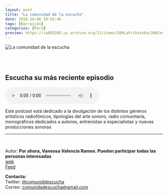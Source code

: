 ```yaml
---
layout: post
title: "La comunidad de la escucha"
date: 2018-10-06 19:54:46
tags: [Narración]
categories: [Perú]
preview: https://ia801509.us.archive.org/21/items/500LaFrikoteka/300ComunidadDeLaEscucha.png
---
```


![La comunidad de la escucha](https://ia801509.us.archive.org/21/items/500LaFrikoteka/500ComunidadDeLaEscucha.png)

<br/>
<br/>

## Escucha su más reciente episodio

<!--reproductor-feed=https://pe.ivoox.com/es/comunidad-escucha_fg_f1585837_filtro_1.xml-->
<!--reproductor-start-->
<audio id="audio" preload="auto" controls="" src="http://pe.ivoox.com/es/cap-2-cinthya-robles-rodriguez-sus_mf_28549435_feed_1.mp3"></audio>
<!--reproductor-end-->

Este podcast está dedicado a la divulgación de los distintos géneros artísticos radiofónicos, tipologías del arte sonoro, radio comunitaria, monográficos dedicados a autores, entrevistas a especialistas y nuevas producciones sonoras

_ _ _

<br>

Autor: **Por ahora, Vanessa Valencia Ramos. Pueden participar todas las personas interesadas**  
[web](https://comunidadescucha.wordpress.com/)  
[Feed](https://pe.ivoox.com/es/comunidad-escucha_fg_f1585837_filtro_1.xml)  


**Contacta:**  
Twitter: [@comuniddescucha](https://twitter.com/comuniddescucha)  
Correo: [comunidadescucha@gmail.com](mailto:comunidadescucha@gmail.com)  

